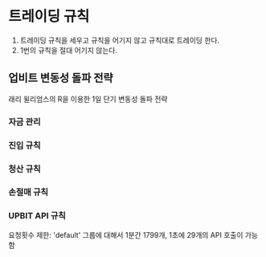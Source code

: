 # 트레이딩 규칙
1) 트레이딩 규칙을 세우고 규칙을 어기지 않고 규칙대로 트레이딩 한다.
2) 1번의 규칙을 절대 어기지 않는다.



## 업비트 변동성 돌파 전략
래리 윌리엄스의 R을 이용한 1일 단기 변동성 돌파 전략


### 자금 관리 


### 진입 규칙


### 청산 규칙


### 손절매 규칙




### UPBIT API 규칙
요청횟수 제한: 'default' 그룹에 대해서 1분간 1799개, 1초에 29개의 API 호출이 가능함
